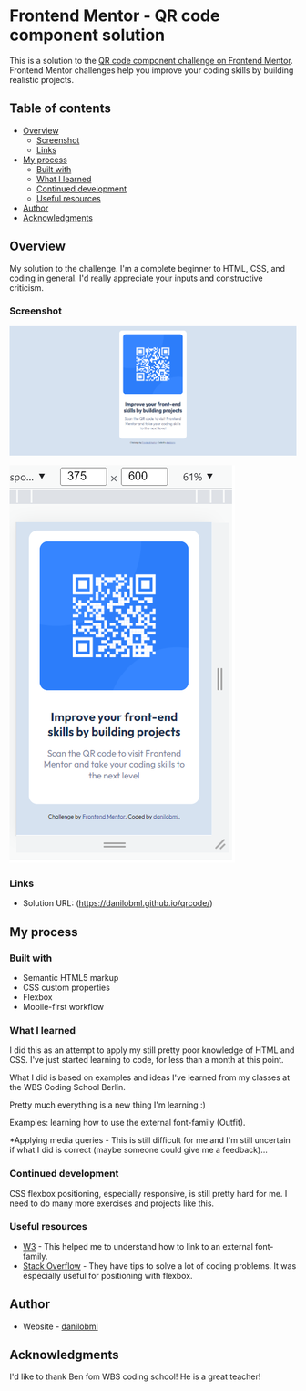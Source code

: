 # Frontend Mentor - QR code component solution

This is a solution to the [QR code component challenge on Frontend Mentor](https://www.frontendmentor.io/challenges/qr-code-component-iux_sIO_H). Frontend Mentor challenges help you improve your coding skills by building realistic projects. 

## Table of contents

- [Overview](#overview)
  - [Screenshot](#screenshot)
  - [Links](#links)
- [My process](#my-process)
  - [Built with](#built-with)
  - [What I learned](#what-i-learned)
  - [Continued development](#continued-development)
  - [Useful resources](#useful-resources)
- [Author](#author)
- [Acknowledgments](#acknowledgments)


## Overview
My solution to the challenge. I'm a complete beginner to HTML, CSS, and coding in general. I'd really appreciate your inputs and constructive criticism. 

### Screenshot

![](./screenshot-desktop.png)

![](./screenshot-mobile.png)

### Links

- Solution URL: (https://danilobml.github.io/qrcode/)

## My process

### Built with

- Semantic HTML5 markup
- CSS custom properties
- Flexbox
- Mobile-first workflow

### What I learned

I did this as an attempt to apply my still pretty poor knowledge of HTML and CSS. I've just started learning to code, for less than a month at this point.

What I did is based on examples and ideas I've learned from my classes at the WBS Coding School Berlin.

Pretty much everything is a new thing I'm learning :)

Examples: learning how to use the external font-family (Outfit).

*Applying media queries - This is still difficult for me and I'm still uncertain if what I did is correct (maybe someone could give me a feedback)...

### Continued development

CSS flexbox positioning, especially responsive, is still pretty hard for me. I need to do many more exercises and projects like this.

### Useful resources

- [W3](https://www.w3schools.com/) - This helped me to understand how to link to an external font-family.
- [Stack Overflow](https://stackoverflow.com) - They have tips to solve a lot of coding problems. It was especially useful for positioning with flexbox. 

## Author

- Website - [danilobml](https://github.com/danilobml)

## Acknowledgments

I'd like to thank Ben fom WBS coding school! He is a great teacher!